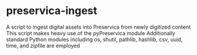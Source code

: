 # preservica-ingest
A script to ingest digital assets into Preservica from newly digitized content
This script makes heavy use of the pyPreservica module
Additionally standard Python modules including os, shutil, pathlib, hashlib, csv, uuid, time, and zipfile are employed
